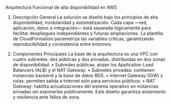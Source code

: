 Arquitectura Funcional de alta disponibilidad en AWS

1. Descripción General
La solución se diseñó bajo los principios de alta disponibilidad, modularidad y automatización.
Cada capa —red, aplicación, datos e integración— está separada lógicamente para facilitar despliegues independientes y futuras ampliaciones.
La plantilla de CloudFormation parametriza las variables críticas, garantizando reproducibilidad y consistencia entre entornos.

2. Componentes Principales
La base de la arquitectura es una VPC con cuatro subredes: dos públicas y dos privadas, distribuidas en dos zonas de disponibilidad.
•	Subredes públicas: alojan los Application Load Balancers (ALB) y el NAT Gateway.
•	Subredes privadas: contienen instancias backend y la base de datos RDS.
•	Internet Gateway (IGW) y rutas: permiten salida a Internet sólo para servicios públicos.
•	NAT Gateway: habilita actualizaciones del sistema operativo en instancias privadas sin exponerlas públicamente.
Este diseño garantiza aislamiento y resiliencia ante fallos de zona.
